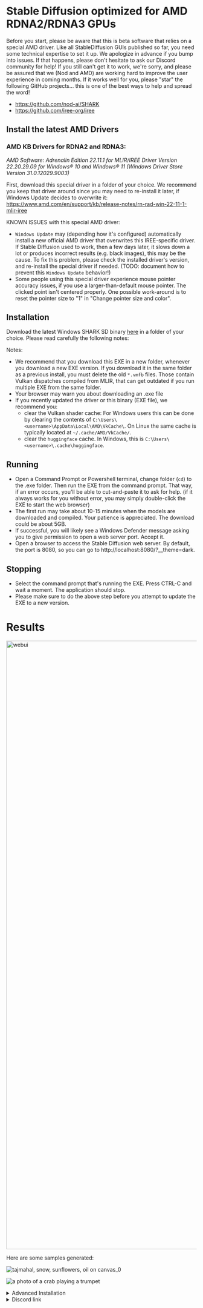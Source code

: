 # Stable Diffusion optimized for AMD RDNA2/RDNA3 GPUs

Before you start, please be aware that this is beta software that relies on a special AMD driver. Like all StableDiffusion GUIs published so far, you need some technical expertise to set it up. We apologize in advance if you bump into issues. If that happens, please don't hesitate to ask our Discord community for help! If you still can't get it to work, we're sorry, and please be assured that we (Nod and AMD) are working hard to improve the user experience in coming months.
If it works well for you, please "star" the following GitHub projects... this is one of the best ways to help and spread the word!

* https://github.com/nod-ai/SHARK
* https://github.com/iree-org/iree

## Install the latest AMD Drivers

### AMD KB Drivers for RDNA2 and RDNA3:

*AMD Software: Adrenalin Edition 22.11.1 for MLIR/IREE Driver Version 22.20.29.09 for Windows® 10 and Windows® 11 (Windows Driver Store Version 31.0.12029.9003)*

First, download this special driver in a folder of your choice. We recommend you keep that driver around since you may need to re-install it later, if Windows Update decides to overwrite it:
https://www.amd.com/en/support/kb/release-notes/rn-rad-win-22-11-1-mlir-iree

KNOWN ISSUES with this special AMD driver:
* `Windows Update` may (depending how it's configured) automatically install a new official AMD driver that overwrites this IREE-specific driver. If Stable Diffusion used to work, then a few days later, it slows down a lot or produces incorrect results (e.g. black images), this may be the cause. To fix this problem, please check the installed driver's version, and re-install the special driver if needed. (TODO: document how to prevent this `Windows Update` behavior!)
* Some people using this special driver experience mouse pointer accuracy issues, if you use a larger-than-default mouse pointer. The clicked point isn't centered properly. One possible work-around is to reset the pointer size to "1" in "Change pointer size and color".

## Installation

Download the latest Windows SHARK SD binary [here](https://github.com/nod-ai/SHARK/releases/download/20221220.400/shark_sd_20221220_400.exe) in a folder of your choice. Please read carefully the following notes:

Notes:
* We recommend that you download this EXE in a new folder, whenever you download a new EXE version. If you download it in the same folder as a previous install, you must delete the old `*.vmfb` files. Those contain Vulkan dispatches compiled from MLIR, that can get outdated if you run multiple EXE from the same folder.
* Your browser may warn you about downloading an .exe file
* If you recently updated the driver or this binary (EXE file), we recommend you:
  * clear the Vulkan shader cache: For Windows users this can be done by clearing the contents of `C:\Users\<username>\AppData\Local\AMD\VkCache\`. On Linux the same cache is typically located at `~/.cache/AMD/VkCache/`.
  * clear the `huggingface` cache. In Windows, this is `C:\Users\<username>\.cache\huggingface`.

## Running

* Open a Command Prompt or Powershell terminal, change folder (`cd`) to the .exe folder. Then run the EXE from the command prompt. That way, if an error occurs, you'll be able to cut-and-paste it to ask for help. (if it always works for you without error, you may simply double-click the EXE to start the web browser)
* The first run may take about 10-15 minutes when the models are downloaded and compiled. Your patience is appreciated. The download could be about 5GB.
* If successful, you will likely see a Windows Defender message asking you to give permission to open a web server port. Accept it.
* Open a browser to access the Stable Diffusion web server. By default, the port is 8080, so you can go to http://localhost:8080/?__theme=dark.

## Stopping

* Select the command prompt that's running the EXE. Press CTRL-C and wait a moment. The application should stop. 
* Please make sure to do the above step before you attempt to update the EXE to a new version.

# Results

<img width="1607" alt="webui" src="https://user-images.githubusercontent.com/74956/204939260-b8308bc2-8dc4-47f6-9ac0-f60b66edab99.png">


Here are some samples generated:

![tajmahal, snow, sunflowers, oil on canvas_0](https://user-images.githubusercontent.com/74956/204934186-141f7e43-6eb2-4e89-a99c-4704d20444b3.jpg)

![a photo of a crab playing a trumpet](https://user-images.githubusercontent.com/74956/204933258-252e7240-8548-45f7-8253-97647d38313d.jpg)


<details>
  <summary>Advanced Installation </summary>


## Setup your Python VirtualEnvironment and Dependencies

### Windows 10/11 Users

* Install the latest Python 3.10.x version from [here](https://www.python.org/downloads/windows/)

* Install Git for Windows from [here](https://git-scm.com/download/win)

#### Allow the install script to run in Powershell
```powershell
set-executionpolicy remotesigned 
```

#### Setup venv and install necessary packages (torch-mlir, nodLabs/Shark, ...)
```powershell
git clone https://github.com/nod-ai/SHARK.git
cd SHARK
./setup_venv.ps1 #You can re-run this script to get the latest version
```

### Linux

```shell
git clone https://github.com/nod-ai/SHARK.git
cd SHARK
./setup_venv.sh
source shark.venv/bin/activate
```

### Run Stable Diffusion on your device - WebUI

#### Windows 10/11 Users
```powershell
(shark.venv) PS C:\Users\nod\SHARK> cd web
(shark.venv) PS C:\Users\nod\SHARK\web> python index.py
```
#### Linux Users
```shell
(shark.venv) > cd web
(shark.venv) > python index.py
```



### Run Stable Diffusion on your device - Commandline

#### Windows 10/11 Users
```powershell
(shark.venv) PS C:\g\shark> python .\shark\examples\shark_inference\stable_diffusion\main.py --precision="fp16" --prompt="tajmahal, snow, sunflowers, oil on canvas" --device="vulkan"
```

#### Linux
```shell
python3.10 shark/examples/shark_inference/stable_diffusion/main.py --precision=fp16 --device=vulkan --prompt="tajmahal, oil on canvas, sunflowers, 4k, uhd"
```

The output on a 6900XT would like:

```shell 
44it [00:08,  5.14it/s]i = 44 t = 120 (191ms)
45it [00:08,  5.15it/s]i = 45 t = 100 (191ms)
46it [00:08,  5.16it/s]i = 46 t = 80 (191ms)
47it [00:09,  5.16it/s]i = 47 t = 60 (193ms)
48it [00:09,  5.15it/s]i = 48 t = 40 (195ms)
49it [00:09,  5.12it/s]i = 49 t = 20 (196ms)
50it [00:09,  5.14it/s]
Average step time: 192.8154182434082ms/it
Total image generation runtime (s): 10.390909433364868
(shark.venv) PS C:\g\shark>
```


For more options to the Stable Diffusion model read [this](https://github.com/nod-ai/SHARK/blob/main/shark/examples/shark_inference/stable_diffusion/README.md)
</details>
<details>
  <summary>Discord link</summary>
Find us on [SHARK Discord server](https://discord.gg/RUqY2h2s9u) if you have any trouble with running it on your hardware. 
</details>
